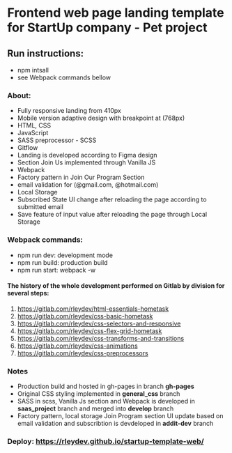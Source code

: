 # Frontend web page landing template for StartUp company - Pet project

## Run instructions:
- npm intsall
- see Webpack commands bellow
### About:

- Fully responsive landing from 410px
- Mobile version adaptive design with breakpoint at (768px)
- HTML, CSS
- JavaScript
- SASS preprocessor - SCSS 
- Gitflow
- Landing is developed according to Figma design
- Section Join Us implemented through Vanilla JS
- Webpack
- Factory pattern in Join Our Program Section
- email validation for (@gmail.com, @hotmail.com)
- Local Storage
- Subscribed State UI change after reloading the page according to submitted email
- Save feature of input value after reloading the page through Local Storage

### Webpack commands:
- npm run dev: development mode
- npm run build: production build
- npm run start: webpack -w

#### The history of the whole development performed on Gitlab by division for several steps:
1) https://gitlab.com/rleydev/html-essentials-hometask
2) https://gitlab.com/rleydev/css-basic-hometask
3) https://gitlab.com/rleydev/css-selectors-and-responsive
4) https://gitlab.com/rleydev/css-flex-grid-hometask
5) https://gitlab.com/rleydev/css-transforms-and-transitions
6) https://gitlab.com/rleydev/css-animations
7) https://gitlab.com/rleydev/css-preprocessors

### Notes
- Production build and hosted in gh-pages in branch **gh-pages**
- Original CSS styling implemented in **general_css** branch
- SASS in scss, Vanilla Js section and Webpack is developed in **saas_project** branch and merged into **develop** branch
- Factory pattern, local storage Join Program section UI update based on email validation and subscribtion is devdeloped in **addit-dev** branch

### Deploy: https://rleydev.github.io/startup-template-web/